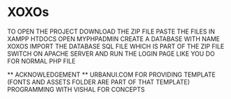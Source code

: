 # XOXOs
TO OPEN THE PROJECT
DOWNLOAD THE ZIP FILE
PASTE THE FILES IN XAMPP HTDOCS
OPEN MYPHPADMIN 
CREATE A DATABASE WITH NAME XOXOS
IMPORT THE DATABASE SQL FILE WHICH IS PART OF THE ZIP FILE
SWITCH ON APACHE SERVER AND RUN THE LOGIN PAGE LIKE YOU DO FOR NORMAL PHP FILE


** ACKNOWLEDGEMENT ** 
URBANUI.COM FOR PROVIDING TEMPLATE (FONTS AND ASSETS FOLDER ARE PART OF THAT TEMPLATE)
PROGRAMMING WITH VISHAL FOR CONCEPTS

